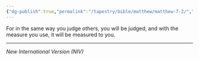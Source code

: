 ```yaml
---
{"dg-publish":true,"permalink":"/tapestry/bible/matthew/matthew-7-2/","title":"Matthew 7:2","hide":true,"tags":["bible-verse","bible-verse"],"dgHomeLink":true,"dgShowLocalGraph":true,"dgEnableSearch":true}
---
```



 For in the same way you judge others, you will be judged, and with the measure you use, it will be measured to you.

---
*New International Version (NIV)*